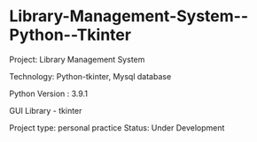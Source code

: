 # Library-Management-System--Python--Tkinter

Project: Library Management System

Technology: Python-tkinter, Mysql database

Python Version : 3.9.1

GUI Library - tkinter

Project type: personal practice
Status: Under Development 
